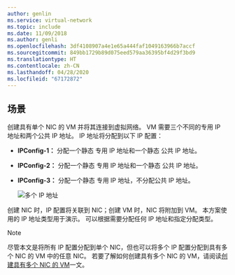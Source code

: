```yaml
---
author: genlin
ms.service: virtual-network
ms.topic: include
ms.date: 11/09/2018
ms.author: genli
ms.openlocfilehash: 3df4108907a4e1e65a444faf1049163966b7accf
ms.sourcegitcommit: 849bb1729b89d075eed579aa36395bf4d29f3bd9
ms.translationtype: HT
ms.contentlocale: zh-CN
ms.lasthandoff: 04/28/2020
ms.locfileid: "67172872"
---
```

## <a name="scenario"></a>场景
创建具有单个 NIC 的 VM 并将其连接到虚拟网络。 VM 需要三个不同的专用  IP 地址和两个公共  IP 地址。 IP 地址将分配到以下 IP 配置：

* **IPConfig-1：** 分配一个静态  专用 IP 地址和一个静态  公共 IP 地址。
* **IPConfig-2：** 分配一个静态  专用 IP 地址和一个静态  公共 IP 地址。
* **IPConfig-3：** 分配一个静态  专用 IP 地址，不分配公共 IP 地址。
  
    ![多个 IP 地址](./media/virtual-network-multiple-ip-addresses-scenario/multiple-ipconfigs.png)

创建 NIC 时，IP 配置将关联到 NIC；创建 VM 时，NIC 将附加到 VM。 本方案使用的 IP 地址类型用于演示。 可以根据需要分配任何 IP 地址和指定分配类型。

> [!NOTE]
> 尽管本文是将所有 IP 配置分配到单个 NIC，但也可以将多个 IP 配置分配到具有多个 NIC 的 VM 中的任意 NIC。 若要了解如何创建具有多个 NIC 的 VM，请阅读[创建具有多个 NIC 的 VM](../articles/virtual-machines/windows/multiple-nics.md)一文。